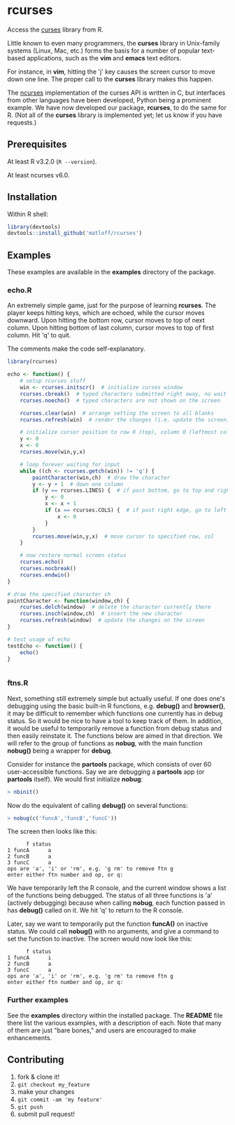 # rcurses
Access the
[curses](https://en.wikipedia.org/wiki/Curses_(programming_library))
library from R.

Little known to even many programmers, the **curses** library in
Unix-family systems (Linux, Mac, etc.) forms the basis for a number of
popular text-based applications, such as the **vim** and **emacs** text
editors.

For instance, in **vim**, hitting the 'j' key causes the screen cursor to
move down one line. The proper call to the **curses** library makes this
happen.

The [ncurses](https://en.wikipedia.org/wiki/Ncurses) implementation of
the curses API is written in C, but interfaces from other languages have
been developed, Python being a prominent example.  We have now developed
our package, **rcurses**, to do the same for R. (Not all of the
**curses** library is implemented yet; let us know if you have
requests.)

## Prerequisites

At least R v3.2.0 (`R --version`).

At least ncurses v6.0.

## Installation

Within R shell:

```R
library(devtools)
devtools::install_github('matloff/rcurses')
```

## Examples

These examples are available in the **examples** directory of the
package.

### echo.R

An extremely simple game, just for the purpose of learning **rcurses**.
The player keeps hitting keys, which are echoed, while the cursor moves
downward.  Upon hitting the bottom row, cursor moves to top of next
column.  Upon hitting bottom of last column, cursor moves to top of
first column.  Hit 'q' to quit.

The comments make the code self-explanatory.

```R
library(rcurses)

echo <- function() {
    # setup rcurses stuff
    win <- rcurses.initscr()  # initialize curses window
    rcurses.cbreak()  # typed characters submitted right away, no wait for Enter
    rcurses.noecho()  # typed characters are not shown on the screen

    rcurses.clear(win)  # arrange setting the screen to all blanks
    rcurses.refresh(win)  # render the changes (i.e. update the screen)

    # initialize cursor position to row 0 (top), column 0 (leftmost col)
    y <- 0
    x <- 0
    rcurses.move(win,y,x)

    # loop forever waiting for input
    while ((ch <- rcurses.getch(win)) != 'q') {
        paintCharacter(win,ch)  # draw the character
        y <- y + 1  # down one column
        if (y == rcurses.LINES) {  # if past bottom, go to top and right
            y <- 0
            x <- x + 1
            if (x == rcurses.COLS) {  # if past right edge, go to left
                x <- 0
            }
        }
        rcurses.move(win,y,x)  # move cursor to specified row, col
    }

    # now restore normal screen status
    rcurses.echo()
    rcurses.nocbreak()
    rcurses.endwin()
}

# draw the specified character ch
paintCharacter <- function(window,ch) {
    rcurses.delch(window)  # delete the character currently there
    rcurses.insch(window,ch)  # insert the new character
    rcurses.refresh(window)  # update the changes on the screen
}

# test usage of echo
testEcho <- function() {
    echo()
}



```

### ftns.R

Next, something still extremely simple but actually useful. If one does
one's debugging using the basic built-in R functions, e.g. **debug()**
and **browser()**, it may be difficult to remember which functions one
currently has in debug status. So it would be nice to have a tool to
keep track of them. In addition, it would be useful to temporarily
remove a function from debug status and then easily reinstate it. The
functions below are aimed in that direction. We will refer to the group 
of functions as **nobug**, with the main function **nobug()** being a
wrapper for **debug**.

Consider for instance the **partools** package, which consists of over
60 user-accessible functions. Say we are debugging a **partools** app
(or **partools** itself).  We would first initialize **nobug**:

```R
> nbinit()
```

Now do the equivalent of calling **debug()** on several functions:

```R
> nobug(c('funcA','funcB','funcC'))
```

The screen then looks like this:

```
      f status
1 funcA      a
2 funcB      a
3 funcC      a
ops are 'a', 'i' or 'rm', e.g. 'g rm' to remove ftn g
enter either ftn number and op, or q: 
```

We have temporarily left the R console, and the current window shows a
list of the functions being debugged. The status of all three functions
is 'a' (actively debugging) because when calling **nobug**, each function
passed in has **debug()** called on it. We hit 'q' to return to the R console.

Later, say we want to temporarily put the function **funcA()** on
inactive status. We could call **nobug()** with no arguments, and give
a command to set the function to inactive. The screen would now look
like this:

```
      f status
1 funcA      i
2 funcB      a
3 funcC      a
ops are 'a', 'i' or 'rm', e.g. 'g rm' to remove ftn g
enter either ftn number and op, or q: 
```

### Further examples

See the **examples** directory within the installed package. The
**README** file there list the various examples, with a description of
each. Note that many of them are just "bare bones," and users are
encouraged to make enhancements.

## Contributing

1. fork & clone it!
2. `git checkout my_feature`
3. make your changes
4. `git commit -am 'my feature'`
5. `git push`
6. submit pull request!
